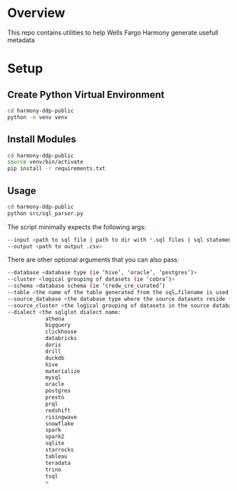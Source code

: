 # Overview

This repo contains utilities to help Wells Fargo Harmony generate usefull metadata

# Setup

## Create Python Virtual Environment

```bash
cd harmony-ddp-public
python -m venv venv
```

## Install Modules

```bash
cd harmony-ddp-public
source venv/bin/activate
pip install -r requirements.txt
```

## Usage

```bash
cd harmony-ddp-public
python src/sql_parser.py
```

The script minimally expects the following args:

```bash
--input <path to sql file | path to dir with *.sql files | sql statement>
--output <path to output .csv>
```

There are other optional arguments that you can also pass:

```bash
--database <database type (ie ‘hive’, ‘oracle’, ‘postgres’)>
--cluster <logical grouping of datasets (ie ‘cobra’)>
--schema <database schema (ie ‘credw_cre_curated’)
--table <the name of the table generated from the sql…filename is used if a file is passed>
--source_database <the database type where the source datasets reside (ie ‘oracle’)>
--source_cluster <the logical grouping of datasets in the source database (ie ‘wells_fargo’)>
--dialect <the sqlglot dialect name:
            athena
            bigquery
            clickhouse
            databricks
            doris
            drill
            duckdb
            hive
            materialize
            mysql
            oracle
            postgres
            presto
            prql
            redshift
            risingwave
            snowflake
            spark
            spark2
            sqlite
            starrocks
            tableau
            teradata
            trino
            tsql
            >
```